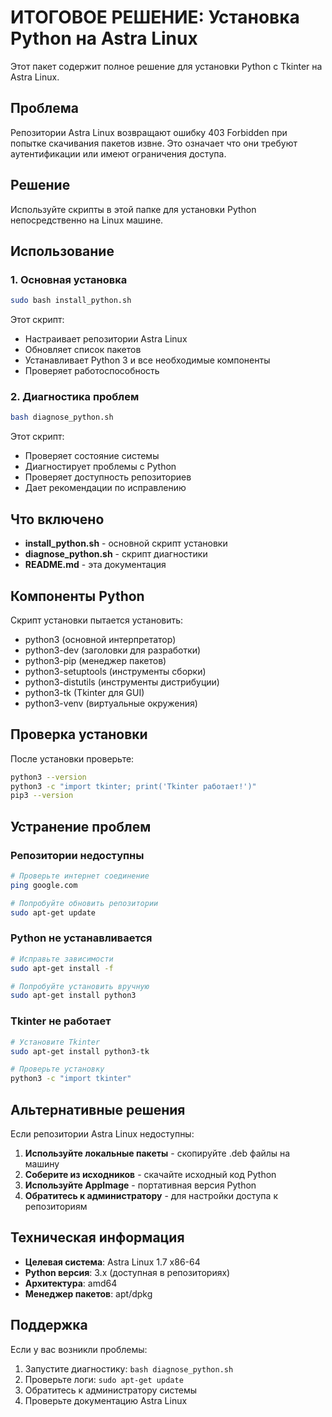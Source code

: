 # ИТОГОВОЕ РЕШЕНИЕ: Установка Python на Astra Linux

Этот пакет содержит полное решение для установки Python с Tkinter на Astra Linux.

## Проблема

Репозитории Astra Linux возвращают ошибку 403 Forbidden при попытке скачивания пакетов извне. Это означает что они требуют аутентификации или имеют ограничения доступа.

## Решение

Используйте скрипты в этой папке для установки Python непосредственно на Linux машине.

## Использование

### 1. Основная установка
```bash
sudo bash install_python.sh
```

Этот скрипт:
- Настраивает репозитории Astra Linux
- Обновляет список пакетов
- Устанавливает Python 3 и все необходимые компоненты
- Проверяет работоспособность

### 2. Диагностика проблем
```bash
bash diagnose_python.sh
```

Этот скрипт:
- Проверяет состояние системы
- Диагностирует проблемы с Python
- Проверяет доступность репозиториев
- Дает рекомендации по исправлению

## Что включено

- **install_python.sh** - основной скрипт установки
- **diagnose_python.sh** - скрипт диагностики
- **README.md** - эта документация

## Компоненты Python

Скрипт установки пытается установить:
- python3 (основной интерпретатор)
- python3-dev (заголовки для разработки)
- python3-pip (менеджер пакетов)
- python3-setuptools (инструменты сборки)
- python3-distutils (инструменты дистрибуции)
- python3-tk (Tkinter для GUI)
- python3-venv (виртуальные окружения)

## Проверка установки

После установки проверьте:
```bash
python3 --version
python3 -c "import tkinter; print('Tkinter работает!')"
pip3 --version
```

## Устранение проблем

### Репозитории недоступны
```bash
# Проверьте интернет соединение
ping google.com

# Попробуйте обновить репозитории
sudo apt-get update
```

### Python не устанавливается
```bash
# Исправьте зависимости
sudo apt-get install -f

# Попробуйте установить вручную
sudo apt-get install python3
```

### Tkinter не работает
```bash
# Установите Tkinter
sudo apt-get install python3-tk

# Проверьте установку
python3 -c "import tkinter"
```

## Альтернативные решения

Если репозитории Astra Linux недоступны:

1. **Используйте локальные пакеты** - скопируйте .deb файлы на машину
2. **Соберите из исходников** - скачайте исходный код Python
3. **Используйте AppImage** - портативная версия Python
4. **Обратитесь к администратору** - для настройки доступа к репозиториям

## Техническая информация

- **Целевая система**: Astra Linux 1.7 x86-64
- **Python версия**: 3.x (доступная в репозиториях)
- **Архитектура**: amd64
- **Менеджер пакетов**: apt/dpkg

## Поддержка

Если у вас возникли проблемы:
1. Запустите диагностику: `bash diagnose_python.sh`
2. Проверьте логи: `sudo apt-get update`
3. Обратитесь к администратору системы
4. Проверьте документацию Astra Linux
